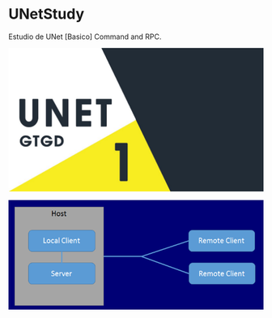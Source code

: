 # UNetStudy
Estudio de UNet [Basico] Command and RPC.

<p align="center"><img src="https://github.com/MoonAntonio/UNetStudy/blob/master/res/prev01.jpg?raw=true"></p>
<p align="center"><img src="https://github.com/MoonAntonio/UNetStudy/blob/master/res/prev02.png?raw=true"></p>
